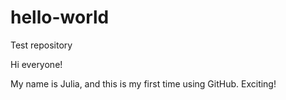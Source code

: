 # hello-world
Test repository

Hi everyone!

My name is Julia, and this is my first time using GitHub. Exciting!
